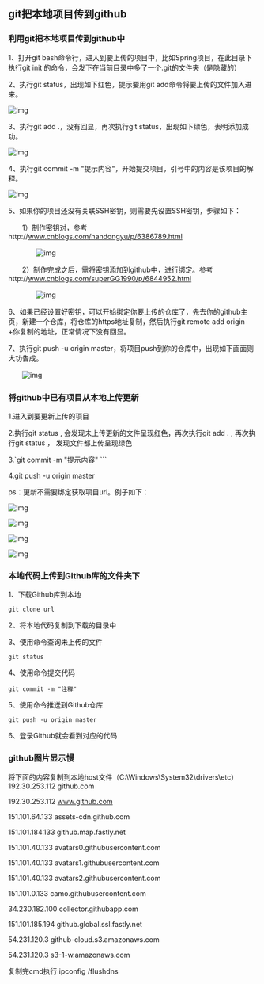 ## git把本地项目传到github

### **利用git把本地项目传到github中**

1、打开git bash命令行，进入到要上传的项目中，比如Spring项目，在此目录下执行git init 的命令，会发下在当前目录中多了一个.git的文件夹（是隐藏的）

2、执行git status，出现如下红色，提示要用git add命令将要上传的文件加入进来。

 ![img](https://images2017.cnblogs.com/blog/1170065/201709/1170065-20170928142014747-393539189.png)

3、执行git add .，没有回显，再次执行git status，出现如下绿色，表明添加成功。

![img](https://images2017.cnblogs.com/blog/1170065/201709/1170065-20170928142320747-1499055252.png)

4、执行git commit -m "提示内容"，开始提交项目，引号中的内容是该项目的解释。

![img](https://images2017.cnblogs.com/blog/1170065/201709/1170065-20170928142354762-2106042415.png)

5、如果你的项目还没有关联SSH密钥，则需要先设置SSH密钥，步骤如下：

　　1）制作密钥对，参考http://www.cnblogs.com/handongyu/p/6386789.html

　　　　![img](https://images2017.cnblogs.com/blog/1170065/201709/1170065-20170928142803872-1759807225.png)

　　2）制作完成之后，需将密钥添加到github中，进行绑定。参考http://www.cnblogs.com/superGG1990/p/6844952.html

　　　　![img](https://images2017.cnblogs.com/blog/1170065/201709/1170065-20170928143100325-450500734.png)

6、如果已经设置好密钥，可以开始绑定你要上传的仓库了，先去你的github主页，新建一个仓库，将仓库的https地址复制，然后执行git remote add origin +你复制的地址，正常情况下没有回显。

7、执行git push -u origin master，将项目push到你的仓库中，出现如下画面则大功告成。

　　![img](https://images2017.cnblogs.com/blog/1170065/201709/1170065-20170928144040606-143165987.png)

 

 

### **将github中已有项目从本地上传更新**

1.进入到要更新上传的项目

2.执行git status , 会发现未上传更新的文件呈现红色，再次执行git add . , 再次执行git status ， 发现文件都上传呈现绿色

3.`git commit -m "提示内容" ```

4.git push -u origin master 

ps：更新不需要绑定获取项目url。例子如下：

![img](https://images2017.cnblogs.com/blog/1170065/201710/1170065-20171027110950461-601748295.png)

![img](https://images2017.cnblogs.com/blog/1170065/201710/1170065-20171027111014351-428996145.png)

![img](https://images2017.cnblogs.com/blog/1170065/201710/1170065-20171027111033023-946521494.png)

![img](https://images2017.cnblogs.com/blog/1170065/201710/1170065-20171027111050586-166175500.png)

###  本地代码上传到Github库的文件夹下

1、下载Github库到本地

```shell
git clone url
```

2、将本地代码复制到下载的目录中

3、使用命令查询未上传的文件

```shell
git status
```

4、使用命令提交代码

```shell
git commit -m "注释"
```

5、使用命令推送到Github仓库

```shell
git push -u origin master
```

6、登录Github就会看到对应的代码

### **github图片显示慢**
将下面的内容复制到本地host文件（C:\Windows\System32\drivers\etc）
192.30.253.112 github.com

192.30.253.112 www.github.com

151.101.64.133 assets-cdn.github.com

151.101.184.133 github.map.fastly.net

151.101.40.133 avatars0.githubusercontent.com

151.101.40.133 avatars1.githubusercontent.com

151.101.40.133 avatars2.githubusercontent.com

151.101.0.133 camo.githubusercontent.com

34.230.182.100 collector.githubapp.com

151.101.185.194 github.global.ssl.fastly.net

54.231.120.3 github-cloud.s3.amazonaws.com

54.231.120.3 s3-1-w.amazonaws.com


复制完cmd执行 ipconfig /flushdns
